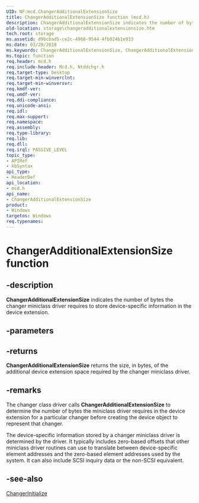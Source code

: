 ```yaml
---
UID: NF:mcd.ChangerAdditionalExtensionSize
title: ChangerAdditionalExtensionSize function (mcd.h)
description: ChangerAdditionalExtensionSize indicates the number of bytes the changer miniclass driver requires to store device-specific information in the device extension.
old-location: storage\changeradditionalextensionsize.htm
tech.root: storage
ms.assetid: d9bcbad5-ce2c-4968-9544-4fb024b1e933
ms.date: 03/29/2018
ms.keywords: ChangerAdditionalExtensionSize, ChangerAdditionalExtensionSize function [Storage Devices], chgrmini_22c1f2f6-d441-4208-b104-46711c4204cd.xml, mcd/ChangerAdditionalExtensionSize, storage.changeradditionalextensionsize
ms.topic: function
req.header: mcd.h
req.include-header: Mcd.h, Ntddchgr.h
req.target-type: Desktop
req.target-min-winverclnt: 
req.target-min-winversvr: 
req.kmdf-ver: 
req.umdf-ver: 
req.ddi-compliance: 
req.unicode-ansi: 
req.idl: 
req.max-support: 
req.namespace: 
req.assembly: 
req.type-library: 
req.lib: 
req.dll: 
req.irql: PASSIVE_LEVEL
topic_type:
- APIRef
- kbSyntax
api_type:
- HeaderDef
api_location:
- mcd.h
api_name:
- ChangerAdditionalExtensionSize
product:
- Windows
targetos: Windows
req.typenames: 
---
```


# ChangerAdditionalExtensionSize function


## -description


<b>ChangerAdditionalExtensionSize</b> indicates the number of bytes the changer miniclass driver requires to store device-specific information in the device extension.


## -parameters






## -returns



<b>ChangerAdditionalExtensionSize</b> returns the size, in bytes, of the additional device extension space required by the changer miniclass driver. 




## -remarks



The changer class driver calls <b>ChangerAdditionalExtensionSize</b> to determine the number of bytes the miniclass driver requires in the device extension for a particular changer before creating the device object to represent that changer.

The device-specific information stored by a changer miniclass driver is determined by the driver. It typically includes zero-based offsets that other miniclass driver routines can use to translate between device-specific element addresses and the zero-based element addresses used by the system. It can also include SCSI inquiry data or the non-SCSI equivalent.




## -see-also




<a href="https://msdn.microsoft.com/library/windows/hardware/ff551431">ChangerInitialize</a>
 

 

